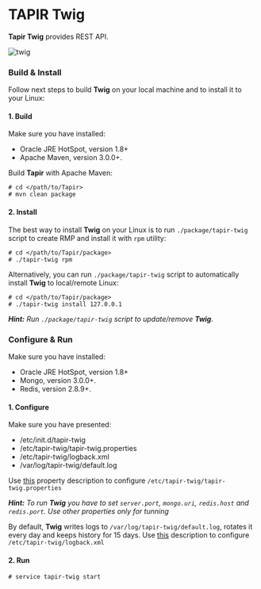 # TAPIR Twig #

**Tapir Twig** provides REST API.

![twig](https://cloud.githubusercontent.com/assets/16978841/23795386/d10c47a2-05ae-11e7-82b0-0fee4648d803.png)

### Build & Install ###

Follow next steps to build **Twig** on your local machine and to install it to your Linux:

#### 1. Build ####

Make sure you have installed:
* Oracle JRE HotSpot, version 1.8+
* Apache Maven, version 3.0.0+.

Build **Tapir** with Apache Maven:
```
# cd </path/to/Tapir>
# mvn clean package
```

#### 2. Install ####

The best way to install **Twig** on your Linux is to run ```./package/tapir-twig``` script to create RMP and install it with ```rpm``` utility:
```
# cd </path/to/Tapir/package>
# ./tapir-twig rpm
```

Alternatively, you can run ```./package/tapir-twig``` script to automatically install **Twig** to local/remote Linux:
```
# cd </path/to/Tapir/package>
# ./tapir-twig install 127.0.0.1
```

_**Hint:** Run ```./package/tapir-twig``` script to update/remove **Twig**._

### Configure & Run ###

Make sure you have installed:
* Oracle JRE HotSpot, version 1.8+
* Mongo, version 3.0.0+. 
* Redis, version 2.8.9+.

#### 1. Configure ####

Make sure you have presented:
* /etc/init.d/tapir-twig
* /etc/tapir-twig/tapir-twig.properties
* /etc/tapir-twig/logback.xml
* /var/log/tapir-twig/default.log

Use [this](https://github.com/sip3io/tapir/tree/master/package/etc/tapir-twig/tapir-twig.properties.changes) property description to configure ```/etc/tapir-twig/tapir-twig.properties```

_**Hint:** To run **Twig** you have to set ```server.port```, ```mongo.uri```, ```redis.host``` and ```redis.port```. Use other properties only for tunning_

By default, **Twig** writes logs to ```/var/log/tapir-twig/default.log```, rotates it every day and keeps history for 15 days.
Use [this](https://logback.qos.ch) description to configure ```/etc/tapir-twig/logback.xml```

#### 2.  Run ####
```
# service tapir-twig start

```
